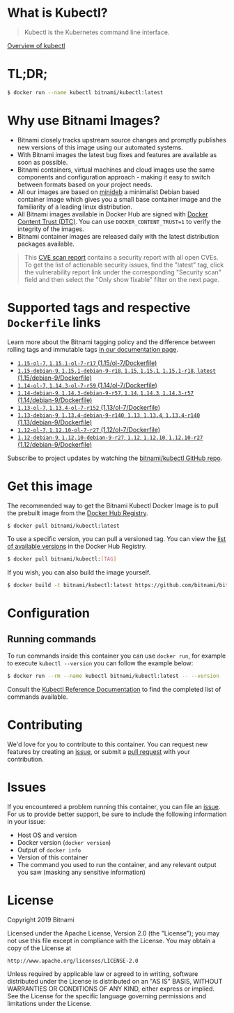 
# What is Kubectl?

> Kubectl is the Kubernetes command line interface.

[Overview of kubectl](https://kubernetes.io/docs/reference/kubectl/overview/)

# TL;DR;

```bash
$ docker run --name kubectl bitnami/kubectl:latest
```

# Why use Bitnami Images?

* Bitnami closely tracks upstream source changes and promptly publishes new versions of this image using our automated systems.
* With Bitnami images the latest bug fixes and features are available as soon as possible.
* Bitnami containers, virtual machines and cloud images use the same components and configuration approach - making it easy to switch between formats based on your project needs.
* All our images are based on [minideb](https://github.com/bitnami/minideb) a minimalist Debian based container image which gives you a small base container image and the familiarity of a leading linux distribution.
* All Bitnami images available in Docker Hub are signed with [Docker Content Trust (DTC)](https://docs.docker.com/engine/security/trust/content_trust/). You can use `DOCKER_CONTENT_TRUST=1` to verify the integrity of the images.
* Bitnami container images are released daily with the latest distribution packages available.


> This [CVE scan report](https://quay.io/repository/bitnami/kubectl?tab=tags) contains a security report with all open CVEs. To get the list of actionable security issues, find the "latest" tag, click the vulnerability report link under the corresponding "Security scan" field and then select the "Only show fixable" filter on the next page.

# Supported tags and respective `Dockerfile` links

Learn more about the Bitnami tagging policy and the difference between rolling tags and immutable tags [in our documentation page](https://docs.bitnami.com/containers/how-to/understand-rolling-tags-containers/).


* [`1.15-ol-7`, `1.15.1-ol-7-r17` (1.15/ol-7/Dockerfile)](https://github.com/bitnami/bitnami-docker-kubectl/blob/1.15.1-ol-7-r17/1.15/ol-7/Dockerfile)
* [`1.15-debian-9`, `1.15.1-debian-9-r18`, `1.15`, `1.15.1`, `1.15.1-r18`, `latest` (1.15/debian-9/Dockerfile)](https://github.com/bitnami/bitnami-docker-kubectl/blob/1.15.1-debian-9-r18/1.15/debian-9/Dockerfile)
* [`1.14-ol-7`, `1.14.3-ol-7-r59` (1.14/ol-7/Dockerfile)](https://github.com/bitnami/bitnami-docker-kubectl/blob/1.14.3-ol-7-r59/1.14/ol-7/Dockerfile)
* [`1.14-debian-9`, `1.14.3-debian-9-r57`, `1.14`, `1.14.3`, `1.14.3-r57` (1.14/debian-9/Dockerfile)](https://github.com/bitnami/bitnami-docker-kubectl/blob/1.14.3-debian-9-r57/1.14/debian-9/Dockerfile)
* [`1.13-ol-7`, `1.13.4-ol-7-r152` (1.13/ol-7/Dockerfile)](https://github.com/bitnami/bitnami-docker-kubectl/blob/1.13.4-ol-7-r152/1.13/ol-7/Dockerfile)
* [`1.13-debian-9`, `1.13.4-debian-9-r140`, `1.13`, `1.13.4`, `1.13.4-r140` (1.13/debian-9/Dockerfile)](https://github.com/bitnami/bitnami-docker-kubectl/blob/1.13.4-debian-9-r140/1.13/debian-9/Dockerfile)
* [`1.12-ol-7`, `1.12.10-ol-7-r27` (1.12/ol-7/Dockerfile)](https://github.com/bitnami/bitnami-docker-kubectl/blob/1.12.10-ol-7-r27/1.12/ol-7/Dockerfile)
* [`1.12-debian-9`, `1.12.10-debian-9-r27`, `1.12`, `1.12.10`, `1.12.10-r27` (1.12/debian-9/Dockerfile)](https://github.com/bitnami/bitnami-docker-kubectl/blob/1.12.10-debian-9-r27/1.12/debian-9/Dockerfile)

Subscribe to project updates by watching the [bitnami/kubectl GitHub repo](https://github.com/bitnami/bitnami-docker-kubectl).

# Get this image

The recommended way to get the Bitnami Kubectl Docker Image is to pull the prebuilt image from the [Docker Hub Registry](https://hub.docker.com/r/bitnami/kubectl).

```bash
$ docker pull bitnami/kubectl:latest
```

To use a specific version, you can pull a versioned tag. You can view the [list of available versions](https://hub.docker.com/r/bitnami/kubectl/tags/) in the Docker Hub Registry.

```bash
$ docker pull bitnami/kubectl:[TAG]
```

If you wish, you can also build the image yourself.

```bash
$ docker build -t bitnami/kubectl:latest https://github.com/bitnami/bitnami-docker-kubectl.git
```

# Configuration

## Running commands

To run commands inside this container you can use `docker run`, for example to execute `kubectl --version` you can follow the example below:

```bash
$ docker run --rm --name kubectl bitnami/kubectl:latest -- --version
```

Consult the [Kubectl Reference Documentation](https://kubernetes.io/docs/reference/generated/kubectl/kubectl-commands) to find the completed list of commands available.

# Contributing

We'd love for you to contribute to this container. You can request new features by creating an [issue](https://github.com/bitnami/bitnami-docker-kubectl/issues), or submit a [pull request](https://github.com/bitnami/bitnami-docker-kubectl/pulls) with your contribution.

# Issues

If you encountered a problem running this container, you can file an [issue](https://github.com/bitnami/bitnami-docker-kubectl/issues). For us to provide better support, be sure to include the following information in your issue:

- Host OS and version
- Docker version (`docker version`)
- Output of `docker info`
- Version of this container
- The command you used to run the container, and any relevant output you saw (masking any sensitive information)

# License

Copyright 2019 Bitnami

Licensed under the Apache License, Version 2.0 (the "License");
you may not use this file except in compliance with the License.
You may obtain a copy of the License at

    http://www.apache.org/licenses/LICENSE-2.0

Unless required by applicable law or agreed to in writing, software
distributed under the License is distributed on an "AS IS" BASIS,
WITHOUT WARRANTIES OR CONDITIONS OF ANY KIND, either express or implied.
See the License for the specific language governing permissions and
limitations under the License.
